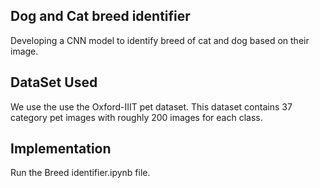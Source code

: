 ## Dog and Cat breed identifier
Developing a CNN model to identify breed of cat and dog based on their image. 

## DataSet Used 
We use the use the Oxford-IIIT pet dataset.
This dataset contains 37 category pet images with roughly 200 images for each class.

## Implementation
Run the Breed identifier.ipynb file. 
